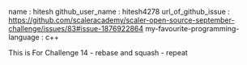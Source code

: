 name : hitesh
github_user_name : hitesh4278
url_of_github_issue : https://github.com/scaleracademy/scaler-open-source-september-challenge/issues/83#issue-1876922864
my-favourite-programming-language : c++


This is For Challenge 14 - rebase and squash - repeat

